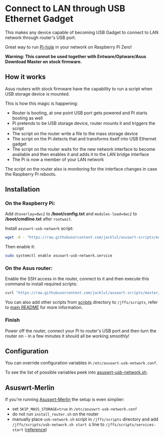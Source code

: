 # Connect to LAN through USB Ethernet Gadget

This makes any device capable of becoming USB Gadget to connect to LAN network through router's USB port.

Great way to run [Pi-hole](https://pi-hole.net/) in your network on Raspberry Pi Zero!

**Warning: This cannot be used together with Entware/Optware/Asus Download Master on stock firmware.**

## How it works

Asus routers with stock firmware have the capability to run a script when USB storage device is mounted.

This is how this magic is happening:

- Router is booting, at one point USB port gets powered and Pi starts booting as well
- Pi pretends to be USB storage device, router mounts it and triggers the script
- The script on the router write a file to the mass storage device
- The script on the Pi detects that and transforms itself into USB Ethernet gadget
- The script on the router waits for the new network interface to become available and then enables it and adds it to the LAN bridge interface
- The Pi is now a member of your LAN network

The script on the router also is monitoring for the interface changes in case the Raspberry Pi reboots.

## Installation

### **On the Raspberry Pi:**

Add `dtoverlay=dwc2` to **/boot/config.txt** and `modules-load=dwc2` to **/boot/cmdline.txt** after `rootwait`.

Install `asuswrt-usb-network` script:

```bash
wget -O - "https://raw.githubusercontent.com/jacklul/asuswrt-scripts/master/usb-network/install_pi.sh" | sudo bash
```

Then enable it:
```bash
sudo systemctl enable asuswrt-usb-network.service
```

### **On the Asus router:**

Enable the SSH access in the router, connect to it and then execute this command to install required scripts:

```bash
curl "https://raw.githubusercontent.com/jacklul/asuswrt-scripts/master/usb-network/install_router.sh" | sh
```

You can also add other scripts from [scripts](/scripts) directory to `/jffs/scripts`, refer to [main README](/README.md) for more information.

### **Finish**

Power off the router, connect your Pi to router's USB port and then turn the router on - in a few minutes it should all be working smoothly!

## Configuration

You can override configuration variables in `/etc/asuswrt-usb-network.conf`.

To see the list of possible variables peek into [asuswrt-usb-network.sh](asuswrt-usb-network.sh).

## Asuswrt-Merlin

If you're running [Asuswrt-Merlin](https://www.asuswrt-merlin.net) the setup is even simplier:

- set `SKIP_MASS_STORAGE=true` in `/etc/asuswrt-usb-network.conf`
- do not run `install_router.sh` on the router
- manually place `usb-network.sh` script in `/jffs/scripts` directory and add `/jffs/scripts/usb-network.sh start &` line to `/jffs/scripts/services-start` ([reference](https://github.com/RMerl/asuswrt-merlin.ng/wiki/User-scripts))
